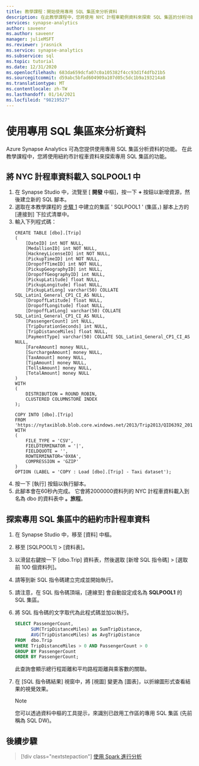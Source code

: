 ```yaml
---
title: 教學課程：開始使用專用 SQL 集區來分析資料
description: 在此教學課程中，您將使用 NYC 計程車範例資料來探索 SQL 集區的分析功能。
services: synapse-analytics
author: saveenr
ms.author: saveenr
manager: julieMSFT
ms.reviewer: jrasnick
ms.service: synapse-analytics
ms.subservice: sql
ms.topic: tutorial
ms.date: 12/31/2020
ms.openlocfilehash: 683da659dcfa07c0a105382f4cc93d1f4dfb21b5
ms.sourcegitcommit: d59abc5bfad604909a107d05c5dc1b9a193214a8
ms.translationtype: MT
ms.contentlocale: zh-TW
ms.lasthandoff: 01/14/2021
ms.locfileid: "98219527"
---
```

# <a name="analyze-data-with-dedicated-sql-pools"></a>使用專用 SQL 集區來分析資料

Azure Synapse Analytics 可為您提供使用專用 SQL 集區分析資料的功能。 在此教學課程中，您將使用紐約市計程車資料來探索專用 SQL 集區的功能。

## <a name="load-the-nyc-taxi-data-into-sqlpool1"></a>將 NYC 計程車資料載入 SQLPOOL1 中

1. 在 Synapse Studio 中，流覽至 [ **開發** 中樞]，按一下 **+** 按鈕以新增資源，然後建立新的 SQL 腳本。
1. 選取在本教學課程的 [步驟 1](./get-started-create-workspace.md) 中建立的集區 ' SQLPOOL1 ' (集區，) 腳本上方的 [連接到] 下拉式清單中。
1. 輸入下列程式碼：
    ```
    CREATE TABLE [dbo].[Trip]
    (
        [DateID] int NOT NULL,
        [MedallionID] int NOT NULL,
        [HackneyLicenseID] int NOT NULL,
        [PickupTimeID] int NOT NULL,
        [DropoffTimeID] int NOT NULL,
        [PickupGeographyID] int NULL,
        [DropoffGeographyID] int NULL,
        [PickupLatitude] float NULL,
        [PickupLongitude] float NULL,
        [PickupLatLong] varchar(50) COLLATE SQL_Latin1_General_CP1_CI_AS NULL,
        [DropoffLatitude] float NULL,
        [DropoffLongitude] float NULL,
        [DropoffLatLong] varchar(50) COLLATE SQL_Latin1_General_CP1_CI_AS NULL,
        [PassengerCount] int NULL,
        [TripDurationSeconds] int NULL,
        [TripDistanceMiles] float NULL,
        [PaymentType] varchar(50) COLLATE SQL_Latin1_General_CP1_CI_AS NULL,
        [FareAmount] money NULL,
        [SurchargeAmount] money NULL,
        [TaxAmount] money NULL,
        [TipAmount] money NULL,
        [TollsAmount] money NULL,
        [TotalAmount] money NULL
    )
    WITH
    (
        DISTRIBUTION = ROUND_ROBIN,
        CLUSTERED COLUMNSTORE INDEX
    );

    COPY INTO [dbo].[Trip]
    FROM 'https://nytaxiblob.blob.core.windows.net/2013/Trip2013/QID6392_20171107_05910_0.txt.gz'
    WITH
    (
        FILE_TYPE = 'CSV',
        FIELDTERMINATOR = '|',
        FIELDQUOTE = '',
        ROWTERMINATOR='0X0A',
        COMPRESSION = 'GZIP'
    )
    OPTION (LABEL = 'COPY : Load [dbo].[Trip] - Taxi dataset');
    ```
1. 按一下 [執行] 按鈕以執行腳本。
1. 此腳本會在60秒內完成。 它會將2000000資料列的 NYC 計程車資料載入到名為 dbo 的資料表中 **。旅程**。

## <a name="explore-the-nyc-taxi-data-in-the-dedicated-sql-pool"></a>探索專用 SQL 集區中的紐約市計程車資料

1. 在 Synapse Studio 中，移至 [資料] 中樞。
1. 移至 [SQLPOOL1] > [資料表]。 
1. 以滑鼠右鍵按一下 [dbo.Trip] 資料表，然後選取 [新增 SQL 指令碼] > [選取前 100 個資料列]。
1. 請等到新 SQL 指令碼建立完成並開始執行。
1. 請注意，在 SQL 指令碼頂端，[連線至] 會自動設定成名為 **SQLPOOL1** 的 SQL 集區。
1. 將 SQL 指令碼的文字取代為此程式碼並加以執行。

    ```sql
    SELECT PassengerCount,
          SUM(TripDistanceMiles) as SumTripDistance,
          AVG(TripDistanceMiles) as AvgTripDistance
    FROM  dbo.Trip
    WHERE TripDistanceMiles > 0 AND PassengerCount > 0
    GROUP BY PassengerCount
    ORDER BY PassengerCount;
    ```

    此查詢會顯示總行程距離和平均路程距離與乘客數的關聯。
1. 在 [SQL 指令碼結果] 視窗中，將 [視圖] 變更為 [圖表]，以折線圖形式查看結果的視覺效果。
    
    > [!NOTE]
    > 您可以透過資料中樞的工具提示，來識別已啟用工作區的專用 SQL 集區 (先前稱為 SQL DW)。

## <a name="next-steps"></a>後續步驟

> [!div class="nextstepaction"]
> [使用 Spark 進行分析](get-started-analyze-spark.md)